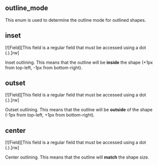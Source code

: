 ## outline_mode

This enum is used to determine the outline mode for outlined shapes.

## inset

[![Field][This field is a regular field that must be accessed using a dot (.).]rw]

Inset outlining. This means that the outline will be **inside** the shape (+1px from top-left, -1px from bottom-right).

## outset

[![Field][This field is a regular field that must be accessed using a dot (.).]rw]

Outset outlining. This means that the outline will be **outside** of the shape (-1px from top-left, +1px from bottom-right).

## center

[![Field][This field is a regular field that must be accessed using a dot (.).]rw]

Center outlining. This means that the outline will **match** the shape size.